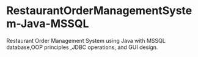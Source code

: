 # RestaurantOrderManagementSystem-Java-MSSQL
Restaurant Order Management System using Java with MSSQL database,OOP principles ,JDBC operations, and GUI design.
